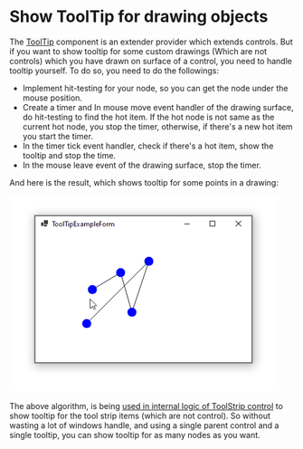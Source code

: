 # Show ToolTip for drawing objects

The [ToolTip](https://docs.microsoft.com/en-us/dotnet/desktop/winforms/controls/tooltip-component-windows-forms?view=netframeworkdesktop-4.8&WT.mc_id=DT-MVP-5003235) component is an extender provider which extends controls. But if you want to show tooltip for some custom drawings (Which are not controls) which you have drawn on surface of a control, you need to handle tooltip yourself. To do so, you need to do the followings:

- Implement hit-testing for your node, so you can get the node under the mouse position.
- Create a timer and In mouse move event handler of the drawing surface, do hit-testing to find the hot item. If the hot node is not same as the current hot node, you stop the timer, otherwise, if there's a new hot item you start the timer.
- In the timer tick event handler, check if there's a hot item, show the tooltip and stop the time.
- In the mouse leave event of the drawing surface, stop the timer.

And here is the result, which shows tooltip for some points in a drawing:

![ToolTipForDrawing](ToolTipForDrawing.gif)

The above algorithm, is being [used in internal logic of ToolStrip control](https://referencesource.microsoft.com/?WT.mc_id=DT-MVP-5003235#System.Windows.Forms/winforms/Managed/System/WinForms/ToolStrip.cs,3830beeb7db4a1c6) to show tooltip for the tool strip items (which are not control). So without wasting a lot of windows handle, and using a single parent control and a single tooltip, you can show tooltip for as many nodes as you want.


